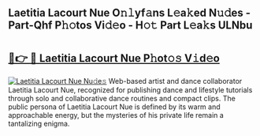 ## Laetitia Lacourt Nue O𝚗𝚕yf𝚊ns L𝚎a𝚔ed N𝚞𝚍es - Part-Qhf P𝚑𝚘tos Vi𝚍𝚎o - H𝚘𝚝 Part L𝚎a𝚔s ULNbu

# <h2><a href="http://kf8xhi.oniu.top/?m=Laetitia+Lacourt+Nue">🔗👉 🔴 Laetitia Lacourt Nue P𝚑ot𝚘𝚜 V𝚒d𝚎o</a></h2>

[![Laetitia Lacourt Nue Nu𝚍e𝚜](https://i.imgur.com/0qMVB7G.gif)](http://kf8xhi.oniu.top/?m=Laetitia+Lacourt+Nue)
Web-based artist and dance collaborator Laetitia Lacourt Nue, recognized for publishing dance and lifestyle tutorials through solo and collaborative dance routines and compact clips. The public persona of Laetitia Lacourt Nue is defined by its warm and approachable energy, but the mysteries of his private life remain a tantalizing enigma.  
